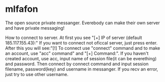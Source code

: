 # mlfafon
The open source private messanger. Everebody can make their own server and have private messaging!


How to connect to server.
At first you see "[+] IP of server (default 185.117.155.43):"
If you want to connect not oficcal server, just press enter.
After this you will see:"[!] To connect use "connect" command and to make an account, use "acc" command" and "[+] Command:".
If you haven't created account, use acc, input name of session file(it can be everething) and password. 
Then connect by connect command and input session filename, password(key) and username in messanger. If you recv an error, just try to use other username.
